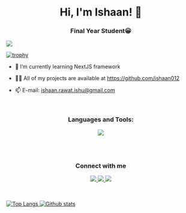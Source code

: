 <h1 align="center"> Hi, I'm Ishaan! 👋</h1>

<h3 align ="center">Final Year Student😀</h3>

![](https://visitor-badge.laobi.icu/badge?page_id=ishaan012.ishaan012)

[![trophy](https://github-profile-trophy.vercel.app/?username=ishaan012)](https://github.com/ryo-ma/github-profile-trophy)

 - 🔭 I’m currently learning NextJS framework 

 - 👨‍💻 All of my projects are available at https://github.com/ishaan012

 - 📫 E-mail: ishaan.rawat.ishu@gmail.com


<br>
<h3 align="center">Languages and Tools:</h3>
<p align="center">
<a href="https://skillicons.dev">
    <img src="https://skillicons.dev/icons?i=cpp,js,py,react,nextjs,nodejs,express,mongodb,mysql,django,bootstrap,tailwind" />
</a>
</p>

<br>
<br>

<h3 align="center">Connect with me</h3>
<p align="center">
<a href="https://www.linkedin.com/in/ishaan-rawat-b51b13230/" target="blank"><img src="https://skillicons.dev/icons?i=linkedin" </a>
<a href="https://www.instagram.com/_ishaanrawat?igsh=c2ZmNHQzMHp6OW4y" target="blank"><img src="https://skillicons.dev/icons?i=instagram" </a>
<a href="https://twitter.com/Ishaan_rawat12" target="blank"><img src="https://skillicons.dev/icons?i=twitter" </a>
</p>

<br><br>
![Top Langs](https://github-readme-stats.vercel.app/api/top-langs/?username=ishaan012&theme=tokyonight)
![Github stats](https://github-readme-stats.vercel.app/api?username=ishaan012&show_icons=true&theme=tokyonight)

